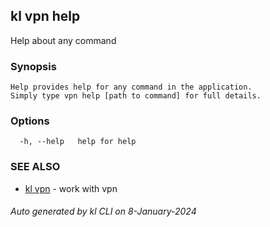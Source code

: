 ## kl vpn help

Help about any command

### Synopsis

```
Help provides help for any command in the application.
Simply type vpn help [path to command] for full details.
```

### Options

```
  -h, --help   help for help
```

### SEE ALSO

* [kl vpn](kl_vpn.md)  - work with vpn

###### Auto generated by kl CLI on 8-January-2024
